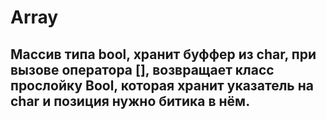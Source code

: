 # Array<bool>

## Массив типа bool, хранит буффер из char, при вызове оператора [], возвращает класс прослойку Bool, которая хранит указатель на char и позиция нужно битика в нём.